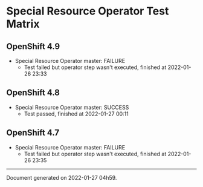 
Special Resource Operator Test Matrix
=====================================

OpenShift 4.9
-------------



* Special Resource Operator master: FAILURE
  - Test failed but operator step wasn't executed, finished at 2022-01-26 23:33

OpenShift 4.8
-------------



* Special Resource Operator master: SUCCESS
  - Test passed, finished at 2022-01-27 00:11

OpenShift 4.7
-------------



* Special Resource Operator master: FAILURE
  - Test failed but operator step wasn't executed, finished at 2022-01-26 23:35

---
Document generated on 2022-01-27 04h59.
